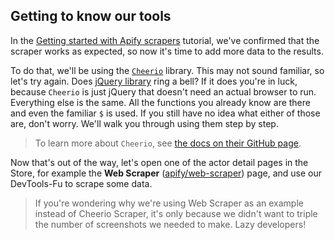 ## [](#getting-to-know-our-tools) Getting to know our tools

In the [Getting started with Apify scrapers](https://apify.com/docs/scraping/tutorial/introduction) tutorial, we've confirmed that the scraper works as expected,
so now it's time to add more data to the results.

To do that, we'll be using the [`Cheerio`](https://github.com/cheeriojs/cheerio) library. This may not sound familiar,
so let's try again. Does [jQuery library](https://jquery.com/) ring a bell? If it does you're in luck,
because `Cheerio` is just jQuery that doesn't need an actual browser to run. Everything else is the same.
All the functions you already know are there and even the familiar `$` is used. If you still have no idea what either
of those are, don't worry. We'll walk you through using them step by step.

> To learn more about `Cheerio`, see [the docs on their GitHub page](https://github.com/cheeriojs/cheerio).

Now that's out of the way, let's open one of the actor detail pages in the Store, for example the
**Web Scraper** ([apify/web-scraper](https://apify.com/apify/web-scraper)) page, and use our DevTools-Fu to scrape some data.

> If you're wondering why we're using Web Scraper as an example instead of Cheerio Scraper,
it's only because we didn't want to triple the number of screenshots we needed to make. Lazy developers!
